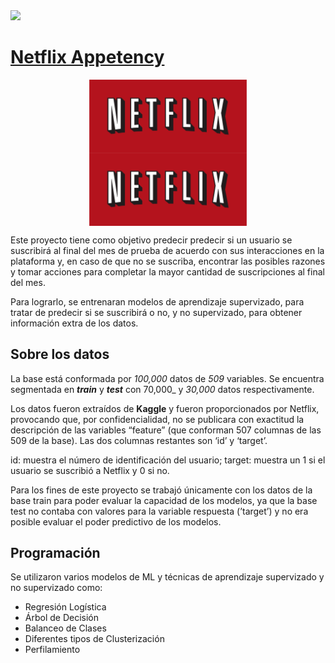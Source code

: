  <a href="https://www.linkedin.com/in/melissamirandap/">
 <img src="https://img.shields.io/badge/Linked-in-blue">

# [Netflix Appetency](https://github.com/MMiranda777/Machine-Learning/tree/main/Netflix%20Appetency)

<img src="Media/Netflix_logo.png" width="50%" style="display: block; margin: auto;" /><img src="Media/Netflix_logo.png" width="50%" style="display: block; margin: auto;" />

 Este proyecto tiene como objetivo predecir predecir si un usuario se suscribirá al final del mes de prueba de acuerdo con sus interacciones en la plataforma y, en caso de que no se suscriba, encontrar las posibles razones y tomar acciones para completar la mayor cantidad de suscripciones al final del mes.
 
Para lograrlo, se entrenaran modelos de aprendizaje supervizado, para tratar de predecir si se suscribirá o no, y no supervizado, para obtener información extra de los datos.
 
 ## Sobre los datos
 
 La base está conformada por _100,000_ datos de _509_ variables. Se encuentra segmentada en _**train**_ y _**test**_ con 70,000_ y _30,000_ datos respectivamente.
 
Los datos fueron extraídos de **Kaggle** y fueron proporcionados por Netflix, provocando que, por confidencialidad, no se publicara con exactitud la descripción de
las variables “feature” (que conforman 507 columnas de las 509 de la base). Las dos columnas restantes son ‘id’ y ‘target’.
 
id: muestra el número de identificación del usuario;
target: muestra un 1 si el usuario se suscribió a Netflix y 0 si no.
 
Para los fines de este proyecto se trabajó únicamente con los datos de la base train para poder evaluar la capacidad de los modelos, ya que la base test no contaba
con valores para la variable respuesta (’target’) y no era posible evaluar el poder predictivo de los modelos.

 ## Programación
 
 Se utilizaron varios modelos de ML y técnicas de aprendizaje supervizado y no supervizado como:
- Regresión Logística
- Árbol de Decisión
- Balanceo de Clases
- Diferentes tipos de Clusterización
- Perfilamiento
 
 
 
 
 
 
 
 
 
 
 
 
